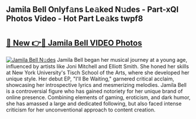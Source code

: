 ## Jamila Bell Onlyf𝚊ns Le𝚊ked N𝚞des - Part-xQI Photos Video - Hot Part Le𝚊ks twpf8

# <h2><a href="http://ac1654.deff.icu/?id=Jamila+Bell">🔗 New 👉🔴 Jamila Bell VIDEO Photos</a></h2>

[![Jamila Bell N𝚞des](https://i.imgur.com/rIISA9y.gif)](http://ac1654.deff.icu/?id=Jamila+Bell)
Jamila Bell began her musical journey at a young age, influenced by artists like Joni Mitchell and Elliott Smith. She honed her skills at New York University's Tisch School of the Arts, where she developed her unique style. Her debut EP, "I'll Be Waiting," garnered critical acclaim, showcasing her introspective lyrics and mesmerizing melodies. Jamila Bell is a controversial figure who has gained notoriety for her unique brand of online presence. Combining elements of gaming, eroticism, and dark humor, she has amassed a large and dedicated following, but also faced intense criticism for her unconventional approach to content creation.
